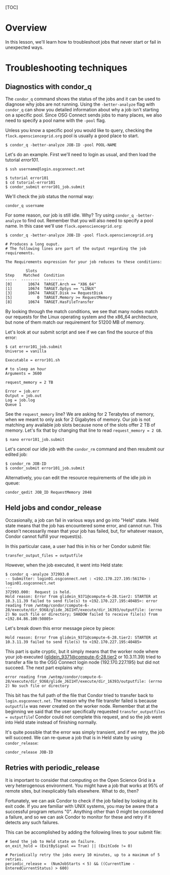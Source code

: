 [title]: - "Troubleshooting Job Errors"
[TOC]

# Overview
In this lesson, we'll learn how to troubleshoot jobs that never start or fail in unexpected ways. 

# Troubleshooting techniques

## Diagnostics with condor_q

The `condor_q` command shows the status of the jobs and it can be used 
to diagnose why jobs are not running. Using the `-better-analyze` flag 
with `condor_q` can show you detailed information about why a job isn't 
starting on a specific pool. Since OSG Connect sends jobs to many places, we also need to 
specify a pool name with the `-pool` flag.                              

Unless you know a specific pool you would like to query, checking the `flock.opensciencegrid.org` pool is usually a good place to start.

	$ condor_q -better-analyze JOB-ID -pool POOL-NAME

Let's do an example. First we'll need to login as usual, and then load the tutorial *error101*.

	$ ssh username@login.osgconnect.net
	
	$ tutorial error101
	$ cd tutorial-error101
	$ condor_submit error101_job.submit 

We'll check the job status the normal way:

	condor_q username

For some reason, our job is still idle. Why? Try using `condor_q
-better-analyze` to find out. Remember that you will also need to
specify a pool name. In this case we'll use `flock.opensciencegrid.org`:

	$ condor_q -better-analyze JOB-ID -pool flock.opensciencegrid.org
	 
	# Produces a long ouput. 
	# The following lines are part of the output regarding the job requirements.  
	
	The Requirements expression for your job reduces to these conditions:
	
	         Slots
	Step    Matched  Condition
	-----  --------  ---------
	[0]       10674  TARGET.Arch == "X86_64"
	[1]       10674  TARGET.OpSys == "LINUX"
	[3]       10674  TARGET.Disk >= RequestDisk
	[5]           0  TARGET.Memory >= RequestMemory
	[8]       10674  TARGET.HasFileTransfer

By looking through the match conditions, we see that many nodes match our requests for the Linux operating system and the x86_64 architecture, but none of them match our requirement for 51200 MB of memory. 

Let's look at our submit script and see if we can find the source of this error:

	$ cat error101_job.submit 
	Universe = vanilla
	
	Executable = error101.sh
	
	# to sleep an hour
	Arguments = 3600
	
	request_memory = 2 TB
	
	Error = job.err 
	Output = job.out 
	Log = job.log 
	Queue 1 

See the `request_memory` line? We are asking for 2 Terabytes of memory, when we meant to only 
ask for 2 Gigabytes of memory. Our job is not matching any available job slots because 
none of the slots offer 2 TB of memory. Let's fix that by changing that line to read `request_memory = 2 GB`.

	$ nano error101_job.submit

Let's cancel our idle job with the `condor_rm` command and then resubmit our edited job:

	$ condor_rm JOB-ID
	$ condor_submit error101_job.submit

Alternatively, you can edit the resource requirements of the idle job in queue:

	condor_qedit JOB_ID RequestMemory 2048


## Held jobs and condor_release

Occasionally, a job can fail in various ways and go into "Held"
state. Held state means that the job has encountered some error, and
cannot run. This doesn't necessarily mean that your job has failed, but,
for whatever reason, Condor cannot fulfill your request(s).

In this particular case, a user had this in his or her Condor submit file:

	transfer_output_files = outputfile

However, when the job executed, it went into Held state:

	$ condor_q -analyze 372993.0
	-- Submitter: login01.osgconnect.net : <192.170.227.195:56174> : login01.osgconnect.net
	---
	372993.000:  Request is held.
	Hold reason: Error from glidein_9371@compute-6-28.tier2: STARTER at 10.3.11.39 failed to send file(s) to <192.170.227.195:40485>: error reading from /wntmp/condor/compute-6-28/execute/dir_9368/glide_J6I1HT/execute/dir_16393/outputfile: (errno 2) No such file or directory; SHADOW failed to receive file(s) from <192.84.86.100:50805>

Let's break down this error message piece by piece:

	Hold reason: Error from glidein_9371@compute-6-28.tier2: STARTER at 10.3.11.39 failed to send file(s) to <192.170.227.195:40485>

This part is quite cryptic, but it simply means that the worker node
where your job executed (glidein_9371@compute-6-28.tier2 or 10.3.11.39)
tried to transfer a file to the OSG Connect login node (192.170.227.195)
but did not succeed. The next part explains why:

	error reading from /wntmp/condor/compute-6-28/execute/dir_9368/glide_J6I1HT/execute/dir_16393/outputfile: (errno 2) No such file or directory

This bit has the full path of the file that Condor tried to transfer back to `login.osgconnect.net`. The reason why the file transfer failed is because `outputfile` was never created on the worker node. Remember that at the beginning we said that the user specifically requested `transfer_outputfiles = outputfile`! Condor could not complete this request, and so the job went into Held state instead of finishing normally.

It's quite possible that the error was simply transient, and if we retry, the job will succeed. We can re-queue a job that is in Held state by using `condor_release`: 

	condor_release JOB-ID 


## Retries with periodic_release

It is important to consider that computing on the Open Science Grid is a
very heterogenous environment. You might have a job that works at 95% of
remote sites, but inexplicably fails elsewhere. What to do, then?

Fortunately, we can ask Condor to check if the job failed by looking at
its exit code. If you are familiar with UNIX systems, you may be aware
that a successful program returns "0". Anything other than 0 might be
considered a failure, and so we can ask Condor to monitor for these and
retry if it detects any such failures.

This can be accomplished by adding the following lines to your submit file:

	# Send the job to Held state on failure. 
	on_exit_hold = (ExitBySignal == True) || (ExitCode != 0)  
	
	# Periodically retry the jobs every 10 minutes, up to a maximum of 5 retries.
	periodic_release =  (NumJobStarts < 5) && ((CurrentTime - EnteredCurrentStatus) > 600)


